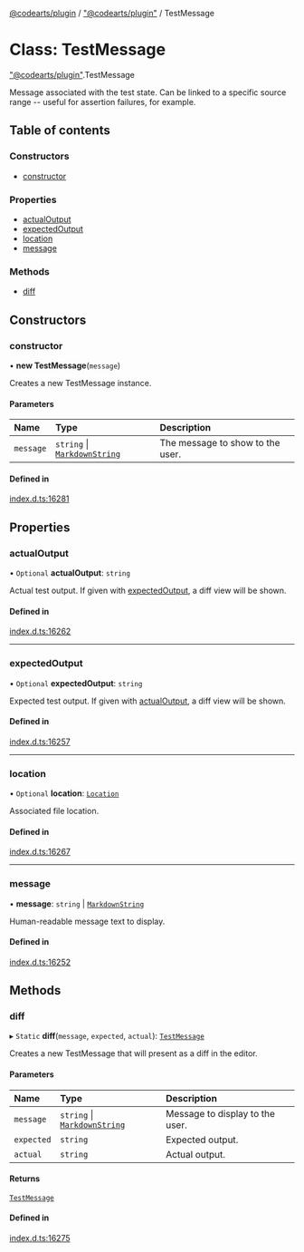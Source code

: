 [@codearts/plugin](../README.md) / ["@codearts/plugin"](../modules/_codearts_plugin_.md) / TestMessage

# Class: TestMessage

["@codearts/plugin"](../modules/_codearts_plugin_.md).TestMessage

Message associated with the test state. Can be linked to a specific
source range -- useful for assertion failures, for example.

## Table of contents

### Constructors

- [constructor](codearts_plugin_.TestMessage.md#constructor)

### Properties

- [actualOutput](codearts_plugin_.TestMessage.md#actualoutput)
- [expectedOutput](codearts_plugin_.TestMessage.md#expectedoutput)
- [location](codearts_plugin_.TestMessage.md#location)
- [message](codearts_plugin_.TestMessage.md#message)

### Methods

- [diff](codearts_plugin_.TestMessage.md#diff)

## Constructors

### constructor

• **new TestMessage**(`message`)

Creates a new TestMessage instance.

#### Parameters

| Name | Type | Description |
| :------ | :------ | :------ |
| `message` | `string` \| [`MarkdownString`](codearts_plugin_.MarkdownString.md) | The message to show to the user. |

#### Defined in

[index.d.ts:16281](https://github.com/huaweicloud/cloudide-plugin-api/blob/4d28848/index.d.ts#L16281)

## Properties

### actualOutput

• `Optional` **actualOutput**: `string`

Actual test output. If given with [expectedOutput](codearts_plugin_.TestMessage.md#expectedoutput), a diff view will be shown.

#### Defined in

[index.d.ts:16262](https://github.com/huaweicloud/cloudide-plugin-api/blob/4d28848/index.d.ts#L16262)

___

### expectedOutput

• `Optional` **expectedOutput**: `string`

Expected test output. If given with [actualOutput](codearts_plugin_.TestMessage.md#actualoutput), a diff view will be shown.

#### Defined in

[index.d.ts:16257](https://github.com/huaweicloud/cloudide-plugin-api/blob/4d28848/index.d.ts#L16257)

___

### location

• `Optional` **location**: [`Location`](codearts_plugin_.Location.md)

Associated file location.

#### Defined in

[index.d.ts:16267](https://github.com/huaweicloud/cloudide-plugin-api/blob/4d28848/index.d.ts#L16267)

___

### message

• **message**: `string` \| [`MarkdownString`](codearts_plugin_.MarkdownString.md)

Human-readable message text to display.

#### Defined in

[index.d.ts:16252](https://github.com/huaweicloud/cloudide-plugin-api/blob/4d28848/index.d.ts#L16252)

## Methods

### diff

▸ `Static` **diff**(`message`, `expected`, `actual`): [`TestMessage`](codearts_plugin_.TestMessage.md)

Creates a new TestMessage that will present as a diff in the editor.

#### Parameters

| Name | Type | Description |
| :------ | :------ | :------ |
| `message` | `string` \| [`MarkdownString`](codearts_plugin_.MarkdownString.md) | Message to display to the user. |
| `expected` | `string` | Expected output. |
| `actual` | `string` | Actual output. |

#### Returns

[`TestMessage`](codearts_plugin_.TestMessage.md)

#### Defined in

[index.d.ts:16275](https://github.com/huaweicloud/cloudide-plugin-api/blob/4d28848/index.d.ts#L16275)
